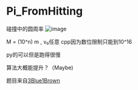 # Pi_FromHitting
碰撞中的圆周率
![image](https://user-images.githubusercontent.com/95552335/161999280-6fd0d035-d474-47b1-862e-d5d2dcfecdd9.png)

M = (10^n) m , v₀任意
cpp因为数位限制只能到10^16

py的可以但是跑得很慢

算法大概能提升？（Maybe)

题目来自[3Blue1Brown](https://space.bilibili.com/88461692)
